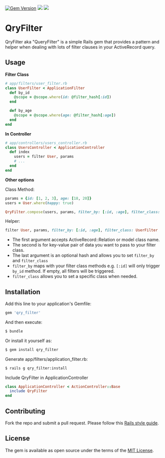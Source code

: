 [![Gem Version](https://badge.fury.io/rb/qry_filter.svg)](https://badge.fury.io/rb/qry_filter)
![](https://github.com/inaki-ibarra/qry_filter/workflows/CI/badge.svg)
![](https://github.com/inaki-ibarra/qry_filter/workflows/CD/badge.svg)

# QryFilter
QryFilter aka "QueryFilter" is a simple Rails gem that provides a pattern and helper when dealing with lots of filter clauses in your ActiveRecord query.

## Usage
**Filter Class**
```ruby
# app/filters/user_filter.rb
class UserFilter < ApplicationFilter
  def by_id
    @scope = @scope.where(id: @filter_hash[:id])
  end

  def by_age
    @scope = @scope.where(age: @filter_hash[:age])
  end
end
```

**In Controller**
```ruby
# app/controllers/users_controller.rb
class UsersController < ApplicationController
  def index
    users = filter User, params
    # ...
  end
end
```

**Other options**

Class Method:
```ruby
params = {id: [1, 2, 3], age: [18, 20]}
users = User.where(happy: true)

QryFilter.compose(users, params, filter_by: [:id, :age], filter_class: UserFilter)
```
Helper:
```ruby
filter User, params, filter_by: [:id, :age], filter_class: UserFilter
```
- The first argument accepts ActiveRecord::Relation or model class name.
- The second is for key-value pair of data you want to pass to your filter class.
- The last argument is an optional hash and allows you to set ```filter_by``` and ```filter_class```
- ```filter_by``` maps with your filter class methods e.g. ```[:id]``` will only trigger ```by_id``` method. If empty, all filters will be triggered.
- ```filter_class``` allows you to set a specific class when needed.

## Installation
Add this line to your application's Gemfile:

```ruby
gem 'qry_filter'
```

And then execute:
```bash
$ bundle
```

Or install it yourself as:
```bash
$ gem install qry_filter
```

Generate app/filters/application_filter.rb:
```bash
$ rails g qry_filter:install
```

Include QryFilter in ApplicationController
```ruby
class ApplicationController < ActionController::Base
  include QryFilter
end
```

## Contributing
Fork the repo and submit a pull request.
Please follow this [Rails style guide](https://github.com/rubocop-hq/rails-style-guide).

## License
The gem is available as open source under the terms of the [MIT License](https://opensource.org/licenses/MIT).
